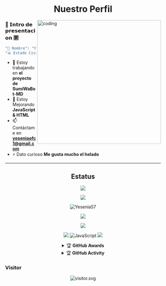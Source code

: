 <h1 align="center">Nuestro Perfil</h1>
<img align="right" alt="coding" width="400" 
 src="https://c.tenor.com/paU7ZLSP3b0AAAAC/tenor.gif" />
 
 




### 👤 𝗜𝗻𝘁𝗿𝗼 𝗱𝗲 𝗽𝗿𝗲𝘀𝗲𝗻𝘁𝗮𝗰𝗶𝗼𝗻 🈲
```bash
"👤 Nombre": "Yesenia Magdalena",
"📊 Estado Civil": "Soltera",
```
- 🔭 Estoy trabajando en **el proyecto de SumiWaBot-MD**
- 🌱 Estoy Mejorando **JavaScript & HTML**
- 📫 Contáctame en **yeseniaofc1@gmail.com**
- ⚡ Dato curioso **Me gusta mucho el helado**

<div align="center">

                                                    

-----

## Estatus 
![](https://github-profile-summary-cards.vercel.app/api/cards/profile-details?username=Yesenia57&theme=monokai)
<p align="center"><a href="https://github.com/Yesenia57"><img src="https://github-readme-stats.vercel.app/api?username=Yesenia57&show_icons=true&theme=radical"></a></p>
<p><img align="center" src="https://github-readme-streak-stats.herokuapp.com/?user=Yesenia57&theme=dark" alt="Yesenia57" /></p>
<p align="center"><a href="https://github.com/Yesenia57"><img src="https://github-readme-stats.vercel.app/api/top-langs/?username=Yesenia57&theme=radical&layout=compact"></a></p> 
<img src="https://github-readme-stats.vercel.app/api/top-langs/?username=Yesenia57&theme=vue">


<p align="center">
    <img src="https://img.shields.io/badge/OS-Windows-blue?&logo=Windows" />
    <img alt="JavaScript" src="https://img.shields.io/badge/javascript%20-%23323330.svg?&style=for-the-badge&logo=javascript&logoColor=%23F7DF1E"/>
    <img src="https://img.shields.io/badge/Text%20Editor-Visual%20Studio%20Code-blue?&logo=visual%20studio%20code&logoColor=blue" />
</hal>
<details>
    <summary>&#127942 <b>GitHub Awards</b></summary><br/>

![Github Trophy](https://github-profile-trophy.vercel.app/?username=Yesenia57)

</details>

<details>
    <summary>&#127942 <b>GitHub Activity</b></summary><br/>

![Metrics](https://metrics.lecoq.io/BOTCAHX?)
</details> 


<h3 align="left">Visitor</h3>
<p align="center">
<img src="https://count.caliphdev.my.id/get/@BOTCAHX?theme=rule34" alt="visitor.svg">
</p>
